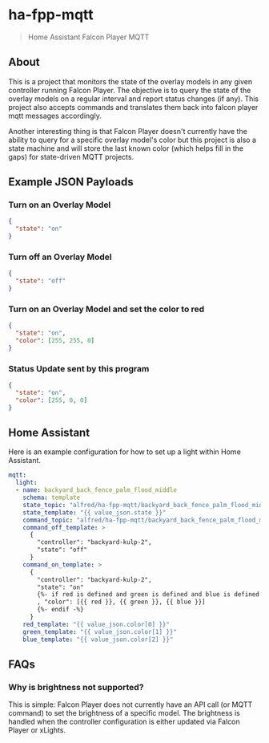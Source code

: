 # ha-fpp-mqtt

> Home Assistant Falcon Player MQTT

## About

This is a project that monitors the state of the overlay models in any given controller running Falcon Player. The objective is to query the state of the overlay models on a regular interval and report status changes (if any). This project also accepts commands and translates them back into falcon player mqtt messages accordingly.

Another interesting thing is that Falcon Player doesn't currently have the ability to query for a specific overlay model's color but this project is also a state machine and will store the last known color (which helps fill in the gaps) for state-driven MQTT projects.

## Example JSON Payloads

### Turn on an Overlay Model

```json
{
  "state": "on"
}
```

### Turn off an Overlay Model

```json
{
  "state": "off"
}
```

### Turn on an Overlay Model and set the color to red

```json
{
  "state": "on",
  "color": [255, 255, 0]
}
```

### Status Update sent by this program

```json
{
  "state": "on",
  "color": [255, 0, 0]
}
```

## Home Assistant

Here is an example configuration for how to set up a light within Home Assistant.

```yaml
mqtt:
  light:
  - name: backyard_back_fence_palm_flood_middle
    schema: template
    state_topic: "alfred/ha-fpp-mqtt/backyard_back_fence_palm_flood_middle/status"
    state_template: "{{ value_json.state }}"
    command_topic: "alfred/ha-fpp-mqtt/backyard_back_fence_palm_flood_middle/set"
    command_off_template: >
      {
        "controller": "backyard-kulp-2",
        "state": "off"
      }
    command_on_template: >
      {
        "controller": "backyard-kulp-2",
        "state": "on"
        {%- if red is defined and green is defined and blue is defined -%}
        , "color": [{{ red }}, {{ green }}, {{ blue }}]
        {%- endif -%}
      }
    red_template: "{{ value_json.color[0] }}"
    green_template: "{{ value_json.color[1] }}"
    blue_template: "{{ value_json.color[2] }}"
```

## FAQs

### Why is brightness not supported?

This is simple: Falcon Player does not currently have an API call (or MQTT command) to set the brightness of a specific model. The brightness is handled when the controller configuration is either updated via Falcon Player or xLights.
